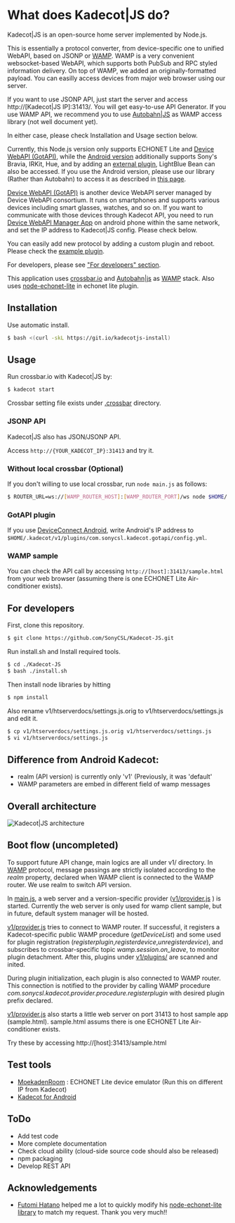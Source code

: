 # What does Kadecot|JS do?

Kadecot|JS is an open-source home server implemented by Node.js.

This is essentially a protocol converter, from device-specific one to unified WebAPI, based on JSONP or [WAMP](http://wamp-proto.org/). WAMP is a very convenient websocket-based WebAPI, which supports both PubSub and RPC styled information delivery. On top of WAMP, we added an originally-formatted payload. You can easilly access devices from major web browser using our server.

If you want to use JSONP API, just start the server and access http://[Kadecot|JS IP]:31413/. You will get easy-to-use API Generator.
If you use WAMP API, we recommend you to use [Autobahn|JS](http://autobahn.ws/js/) as WAMP access library (not well document yet).

In either case, please check Installation and Usage section below.

Currently, this Node.js version only supports ECHONET Lite and [Device WebAPI (GotAPI)](http://en.device-webapi.org/), while the [Android version](https://play.google.com/store/apps/details?id=com.sonycsl.Kadecot) additionally supports Sony's Bravia, IRKit, Hue, and by adding an [external plugin](https://github.com/SonyCSL/LightblueBeanPlugin), LightBlue Bean can also be accessed. If you use the Android version, please use our library (Rather than Autobahn) to access it as described in [this page](http://kadecot.net/English/).

[Device WebAPI (GotAPI)](http://en.device-webapi.org/) is another device WebAPI server managed by Device WebAPI consortium. It runs on smartphones and supports various devices including smart glasses, watches, and so on. If you want to communicate with those devices through Kadecot API, you need to run [Device WebAPI Manager App](https://play.google.com/store/apps/details?id=org.deviceconnect.android.manager) on android phone within the same network, and set the IP address to Kadecot|JS config. Please check below.

You can easily add new protocol by adding a custom plugin and reboot. Please check the [example plugin](v1/plugins/com.sonycsl.kadecot.test/index.js).

For developers, please see ["For developers" section](#for-developers).

This application uses [crossbar.io](http://crossbar.io/docs/Installation-on-CentOS-and-RedHat/) and [Autobahn|js](http://autobahn.ws/js/) as [WAMP](http://wamp.ws) stack. Also uses [node-echonet-lite](https://www.npmjs.com/package/node-echonet-lite) in echonet lite plugin.

## Installation

Use automatic install.

```sh
$ bash <(curl -skL https://git.io/kadecotjs-install)
```

<!-- For Raspberry Pi, please follow the special instruction: http://crossbar.io/docs/Installation-on-RaspberryPi/ -->

## Usage

Run crossbar.io with Kadecot|JS by:

```sh
$ kadecot start
```

Crossbar setting file exists under [.crossbar](.crossbar) directory.

<!--
start Kadecot main functionalities and plugins by:

```sh
node main.js
```
-->

### JSONP API

Kadecot|JS also has JSON/JSONP API.

Access `http://{YOUR_KADECOT_IP}:31413` and try it.

### Without local crossbar (Optional)

If you don't willing to use local crossbar, run `node main.js` as follows:

```sh
$ ROUTER_URL=ws://[WAMP_ROUTER_HOST]:[WAMP_ROUTER_PORT]/ws node $HOME/.kadecot/main.js
```

### GotAPI plugin

If you use [DeviceConnect Android], write Android's IP address to `$HOME/.kadecot/v1/plugins/com.sonycsl.kadecot.gotapi/config.yml`.

[DeviceConnect Android]: https://github.com/DeviceConnect/DeviceConnect-Android/blob/master/readme.ja.md

### WAMP sample

You can check the API call by accessing `http://[host]:31413/sample.html` from your web browser (assuming there is one ECHONET Lite Air-conditioner exists).

## For developers

First, clone this repository.
```sh
$ git clone https://github.com/SonyCSL/Kadecot-JS.git
```

Run install.sh and Install required tools.
```sh
$ cd ./Kadecot-JS
$ bash ./install.sh
```

Then install node libraries by hitting
```sh
$ npm install
```

Also rename v1/htserverdocs/settings.js.orig to v1/htserverdocs/settings.js and edit it.

```sh
$ cp v1/htserverdocs/settings.js.orig v1/htserverdocs/settings.js
$ vi v1/htserverdocs/settings.js
```

## Difference from Android Kadecot:

- realm (API version) is currently only 'v1' (Previously, it was 'default'
- WAMP parameters are embed in different field of wamp messages

## Overall architecture

![Kadecot|JS architecture](http://lifedesign.tech/wp-content/uploads/2016/08/KadecotJS-Architecture.png?0)

## Boot flow (uncompleted)
To support future API change, main logics are all under v1/ directory.
In [WAMP](http://wamp.ws) protocol, message passings are strictly isolated according to the *realm* property, declared when WAMP client is connected to the WAMP router. We use realm to switch API version.

In [main.js](main.js), a web server and a version-specific provider ([v1/provider.js](v1/provider.js) ) is started.
Currently the web server is only used for wamp client sample, but in future, default system manager will be hosted.

[v1/provider.js](v1/provider.js) tries to connect to WAMP router. If successful, it registers a Kadecot-specific public WAMP procedure (*getDeviceList*) and some used for plugin registration (*registerplugin*,*registerdevice*,*unregisterdevice*), and subscribes to crossbar-specific topic *wamp.session.on_leave*, to monitor plugin detachment.
After this, plugins under [v1/plugins/](v1/plugins/) are scanned and inited.

During plugin initialization, each plugin is also connected to WAMP router. This connection is notified to the provider by calling WAMP procedure *com.sonycsl.kadecot.provider.procedure.registerplugin* with desired plugin prefix declared.

[v1/provider.js](v1/provider.js) also starts a little web server on port 31413 to host sample app (sample.html).
sample.html assums there is one ECHONET Lite Air-conditioner exists.

Try these by accessing http://[host]:31413/sample.html

## Test tools
- [MoekadenRoom](http://kadecot.net/blog/1479/) : ECHONET Lite device emulator (Run this on different IP from Kadecot)
- [Kadecot for Android](https://play.google.com/store/apps/details?id=com.sonycsl.Kadecot)

## ToDo
- Add test code
- More complete documentation
- Check cloud ability (cloud-side source code should also be released)
- npm packaging
- Develop REST API

## Acknowledgements
- [Futomi Hatano](https://github.com/futomi) helped me a lot to quickly modify his [node-echonet-lite library](https://www.npmjs.com/package/node-echonet-lite) to match my request. Thank you very much!!
